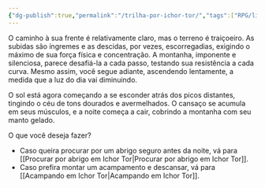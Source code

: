 ```yaml
---
{"dg-publish":true,"permalink":"/trilha-por-ichor-tor/","tags":["RPG/livro-jogo/Aasthar/story-points"],"created":"2024-12-18T12:42:38.032-05:00","updated":"2025-01-08T16:14:25.606-05:00"}
---
```



O caminho à sua frente é relativamente claro, mas o terreno é traiçoeiro. As subidas são íngremes e as descidas, por vezes, escorregadias, exigindo o máximo de sua força física e concentração. A montanha, imponente e silenciosa, parece desafiá-la a cada passo, testando sua resistência a cada curva. Mesmo assim, você segue adiante, ascendendo lentamente, a medida que a luz do dia vai diminuindo.

O sol está agora começando a se esconder atrás dos picos distantes, tingindo o céu de tons dourados e avermelhados. O cansaço se acumula em seus músculos, e a noite começa a cair, cobrindo a montanha com seu manto gelado.

O que você deseja fazer?

- Caso queira procurar por um abrigo seguro antes da noite, vá para [[Procurar por abrigo em Ichor Tor\|Procurar por abrigo em Ichor Tor]].
- Caso prefira montar um acampamento e descansar, vá para [[Acampando em Ichor Tor\|Acampando em Ichor Tor]].
